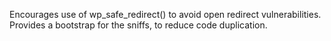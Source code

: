 Encourages use of wp_safe_redirect() to avoid open redirect vulnerabilities.
Provides a bootstrap for the sniffs, to reduce code duplication.